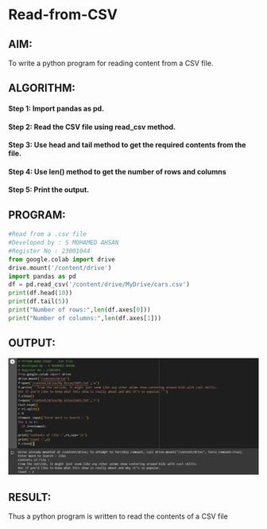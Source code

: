 # Read-from-CSV

## AIM:
To write a python program for reading content from a CSV file.
## ALGORITHM:
#### Step 1: Import pandas as pd.

#### Step 2: Read the CSV file using read_csv method.

#### Step 3: Use head and tail method to get the required contents from the file.

#### Step 4: Use len() method to get the number of rows and columns

#### Step 5: Print the output.
## PROGRAM:
~~~Python
#Read from a .csv file
#Developed by : S MOHAMED AHSAN
#Register No : 23001044
from google.colab import drive
drive.mount('/content/drive')
import pandas as pd
df = pd.read_csv('/content/drive/MyDrive/cars.csv')
print(df.head(10))
print(df.tail(5))
print("Number of rows:",len(df.axes[0]))
print("Number of columns:",len(df.axes[1]))
~~~
## OUTPUT:
![csv](/csv.png)

## RESULT:
Thus a python program is written to read the contents of a CSV file